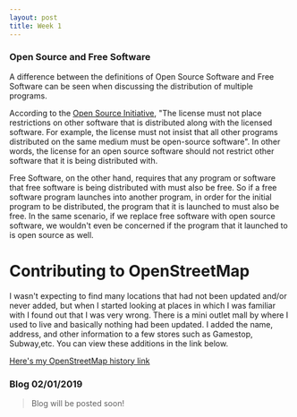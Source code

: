 ```yaml
---
layout: post
title: Week 1
---
```


### Open Source and Free Software
A difference between the definitions of Open Source Software and Free Software can be seen when discussing the distribution of multiple programs. 

According to the [Open Source Initiative](https://opensource.org/osd), "The license must not place restrictions on other software that is distributed along with the licensed software. For example, the license must not insist that all other programs distributed on the same medium must be open-source software". In other words, the license for an open source software should not restrict other software that it is being distributed with. 

Free Software, on the other hand, requires that any program or software that free software is being distributed with must also be free. So if a free software program launches into another program, in order for the initial program to be distributed, the program that it is launched to must also be free. In the same scenario, if we replace free software with open source software, we wouldn't even be concerned if the program that it launched to is open source as well.

# Contributing to OpenStreetMap
I wasn't expecting to find many locations that had not been updated and/or never added, but when I started looking at places in
which I was familiar with I found out that I was very wrong. There is a mini outlet mall by where I used to live and basically
nothing had been updated. I added the name, address, and other information to a few stores such as Gamestop, Subway,etc. You
can view these additions in the link below.

[Here's my OpenStreetMap history link](https://www.openstreetmap.org/user/johncgenere/history)

### Blog 02/01/2019

> Blog will be posted soon!
